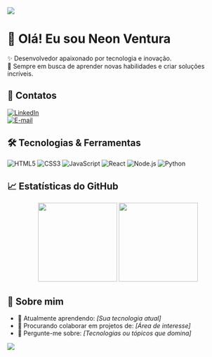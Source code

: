 <!-- Banner topo -->
<img src="https://capsule-render.vercel.app/api?type=waving&color=6A5ACD&height=200&section=header&text=Bem-vindo%20ao%20meu%20perfil!&fontColor=ffffff&fontSize=30&animation=twinkling"/>

# 👋 Olá! Eu sou Neon Ventura 

✨ Desenvolvedor apaixonado por tecnologia e inovação.  
🚀 Sempre em busca de aprender novas habilidades e criar soluções incríveis.

## 🔗 Contatos
[![LinkedIn](https://img.shields.io/badge/LinkedIn-0077B5?style=for-the-badge&logo=linkedin&logoColor=white)](https://www.linkedin.com/)  
[![E-mail](https://img.shields.io/badge/Email-D14836?style=for-the-badge&logo=gmail&logoColor=white)](mailto:seuemail@exemplo.com)

## 🛠️ Tecnologias & Ferramentas
![HTML5](https://img.shields.io/badge/HTML5-E34F26?style=for-the-badge&logo=html5&logoColor=white)
![CSS3](https://img.shields.io/badge/CSS3-1572B6?style=for-the-badge&logo=css3&logoColor=white)
![JavaScript](https://img.shields.io/badge/JavaScript-F7DF1E?style=for-the-badge&logo=javascript&logoColor=black)
![React](https://img.shields.io/badge/React-20232A?style=for-the-badge&logo=react&logoColor=61DAFB)
![Node.js](https://img.shields.io/badge/Node.js-339933?style=for-the-badge&logo=nodedotjs&logoColor=white)
![Python](https://img.shields.io/badge/Python-3776AB?style=for-the-badge&logo=python&logoColor=white)

## 📈 Estatísticas do GitHub
<div align="center">
  <img height="180em" src="https://github-readme-stats.vercel.app/api?username=neon-ventura&show_icons=true&theme=tokyonight&hide_border=true&count_private=true"/>
  <img height="180em" src="https://github-readme-stats.vercel.app/api/top-langs/?username=neon-ventura&layout=compact&theme=tokyonight&hide_border=true"/>
</div>

## 📝 Sobre mim
- 🌱 Atualmente aprendendo: *[Sua tecnologia atual]*
- 🤝 Procurando colaborar em projetos de: *[Área de interesse]*
- 💬 Pergunte-me sobre: *[Tecnologias ou tópicos que domina]*

<!-- Rodapé -->
<img src="https://capsule-render.vercel.app/api?type=waving&color=6A5ACD&height=120&section=footer"/>
